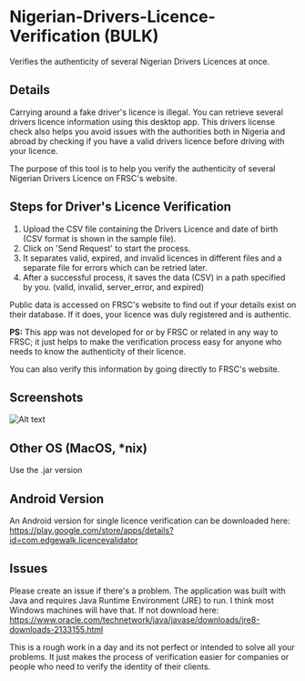 # Nigerian-Drivers-Licence-Verification (BULK)
Verifies the authenticity of several Nigerian Drivers Licences at once. 

## Details
Carrying around a fake driver's licence is illegal. You can retrieve several drivers licence information using this desktop app. This drivers license check also helps you avoid issues with the authorities both in Nigeria and abroad by checking if you have a valid drivers licence before driving with your licence.

The purpose of this tool is to help you verify the authenticity of several Nigerian Drivers Licence on FRSC's website. 

## Steps for Driver's Licence Verification
1. Upload the CSV file containing the Drivers Licence and date of birth (CSV format is shown in the sample file).
2. Click on 'Send Request' to start the process.
3. It separates valid, expired, and invalid licences in different files and a separate file for errors which can be retried later.
3. After a successful process, it saves the data (CSV) in a path specified by you. (valid, invalid, server_error, and expired)

Public data is accessed on FRSC's website to find out if your details exist on their database. If it does, your licence was duly registered and is authentic.

<b>PS:</b> This app was not developed for or by FRSC or related in any way to FRSC; it just helps to make the verification process easy for anyone who needs to know the authenticity of their licence.

You can also verify this information by going directly to FRSC's website.

## Screenshots
![Alt text](https://github.com/tbenjis/Nigerian-Drivers-Licence-Verification/blob/master/app_screen_desktop.png?raw=true)

## Other OS (MacOS, *nix)
Use the .jar version

## Android Version
An Android version for single licence verification can be downloaded here: https://play.google.com/store/apps/details?id=com.edgewalk.licencevalidator

## Issues
Please create an issue if there's a problem. The application was built with Java and requires Java Runtime Environment (JRE) to run. I think most Windows machines will have that. If not download here: https://www.oracle.com/technetwork/java/javase/downloads/jre8-downloads-2133155.html

This is a rough work in a day and its not perfect or intended to solve all your problems. It just makes the process of verification easier for companies or people who need to verify the identity of their clients.

